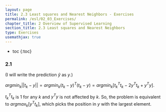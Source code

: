 ```yaml
---
layout: page
title: 2.3 Least squares and Nearest Neighbors - Exercises
permalink: /esl/02_03_Exercises/
chapter_title: 2 Overview of Supervised Learning
section_title: 2.3 Least squares and Nearest Neighbors
type: Exercises
usemathjax: true
---
```


* toc 
{:toc}

### 2.1

(I will write the prediction $\hat{y}$ as $y$.)

$argmin_k \lvert\lvert t_k - y \lvert\lvert = argmin_k (t_k - y)^T (t_k - y) = argmin_k [{t_k}^T t_k - 2 y^T t_k + y^Ty]$.

${t_k}^T{t_k}$ is 1 for any $k$ and $y^Ty$ is not affected by $k$. So, the problem is equivalent to $argmax_k [y^T t_k]$, which picks the position in $y$ with the largest element.